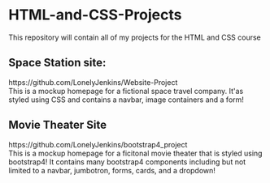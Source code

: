 # HTML-and-CSS-Projects

This repository will contain all of my projects for the HTML and CSS course

<h2>Space Station site:</h2>
https://github.com/LonelyJenkins/Website-Project<br>
This is a mockup homepage for a fictional space travel company. It'as styled using CSS and contains a navbar, image containers and a form!

<h2>Movie Theater Site</h2>
https://github.com/LonelyJenkins/bootstrap4_project<br>
This is a mockup homepage for a ficitonal movie theater that is styled using bootstrap4! It contains many bootstrap4 components including but not limited to
a navbar, jumbotron, forms, cards, and a dropdown!
